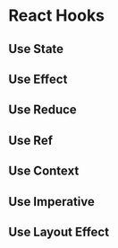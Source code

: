 
# React Hooks

## Use State
## Use Effect
## Use Reduce
## Use Ref
## Use Context
## Use Imperative
## Use Layout Effect
